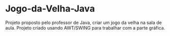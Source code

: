 Jogo-da-Velha-Java
==================

Projeto proposto pelo professor de Java, criar um jogo da velha na sala de aula. 
Projeto criado usando AWT/SWING para trabalhar com a parte gráfica.

